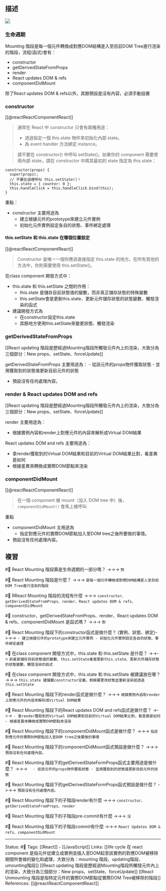 ## 描述


![](https://res.cloudinary.com/dqfxgtyoi/image/upload/v1660833335/blog/react/life-cycle/life-cycle-react_wzmir9.jpg)

### 生命週期

Mounting 階段是每一個元件轉換成對應DOM結構差入至目前DOM Tree進行渲染的階段，流程(函式)會有：
- constructor
- getDerivedStateFromProps
- render
- React updates DOM & refs
- componentDidMount

除了React updates DOM & refs以外，其餘預設是沒有內容，必須手動設置

### constructor
[[@reactReactComponentReact]]
> 通常在 React 中 constructor 只會有兩種用途：
> -  透過指定一個 this.state 物件來初始化內部 state。
> - 為 event handler 方法綁定 instance。

> 請不要在 constructor() 中呼叫 setState()。如果你的 component 需要使用內部 state，請在 constructor 中將其最初的 state 指定為 this.state：

```
constructor(props) {
  super(props);
  // 不要在這裡呼叫 this.setState()！
  this.state = { counter: 0 };
  this.handleClick = this.handleClick.bind(this);
}
```


重點：
- constructor 主要用途為
	- 建立根據元件的prototype來建立元件實例
	- 初始化元件實例設定各自的狀態、事件綁定處理


#### this.setState 和 this.state 在哪個位置設定

[[@reactReactComponentReact]]
> Constructor 是唯一一個你應該直接指定 this.state 的地方。在所有其他的方法中，你則需要使用 this.setState()。

在class component 開發方式中：
- this.state 和 this.setState 之間的作用：
	- this.state 是儲存目前狀態值的變數，而非真正儲存狀態的特殊變數
	- this.setState會是更新this.state、更新元件儲存狀態的狀態變數、觸發渲染的函式
- 建議開發方式為
	- 在constructor設定this.state
	- 其餘地方使用this.setState來變更狀態、觸發渲染

### getDerivedStateFromProps
[[React updating 階段是歷經過Mounting階段所觸發元件內上的渲染，大致分為三個部分：New props、setState、forceUpdate]]

getDerivedStateFromProps 主要用途為：
	- 從該元件的props物件獲取狀態
	- 並用獲取到的狀態值更新目前元件的狀態
- 預設沒有任何處理內容。

### render & React updates DOM and refs 


[[React updating 階段是歷經過Mounting階段所觸發元件內上的渲染，大致分為三個部分：New props、setState、forceUpdate]]

render 主要用途為：
- 根據實例內容和render上對應元件的內容來解析成Virtual DOM結果

React updates DOM and refs 主要用途為：
- 拿render獲取到的Virtual DOM結果和目前的Virtual DOM結果比對，看差異是如何
- 根據差異來轉換成實際DOM節點來渲染



### componentDidMount
[[@reactReactComponentReact]]
> 在一個 component 被 mount（加入 DOM tree 中）後，`componentDidMount()` 會馬上被呼叫

重點
- componentDidMount 主用途為
	- 指定對應元件的實際DOM節點加入至DOM tree之後所要做的事情。
- 預設沒有任何處理內容。



## 複習
#🧠 React Mounting 階段算是生命週期的一部分嗎？ ->->-> `對`
<!--SR:!2022-08-24,3,250-->

#🧠 React Mounting 階段是什麼？ ->->-> `是每一個元件轉換成對應DOM結構差入至目前DOM Tree進行渲染的階段`
<!--SR:!2022-08-24,3,250-->

#🧠 RReact Mounting 階段的流程有什麼 ->->-> `constructor、getDerivedStateFromProps、render、React updates DOM & refs、componentDidMount`
<!--SR:!2022-08-24,3,250-->

#🧠 constructor、getDerivedStateFromProps、render、React updates DOM & refs、componentDidMount 是函式嗎？ ->->-> `對`
<!--SR:!2022-08-24,3,250-->

#🧠 React Mounting 階段下的constructor函式是做什麼？ (實例、狀態、綁定)->->-> `- 建立根據元件的prototype來建立元件實例 - 初始化元件實例設定各自的狀態、事件綁定處理`
<!--SR:!2022-08-24,3,250-->


#🧠 在class component 開發方式中，this.state 和 this.setState 是什麼？ ->->-> `前者是儲存目前狀態值的變數、this.setState會是更新this.state、更新元件儲存狀態的狀態變數、觸發渲染的函式`

#🧠 在class component 開發方式中，this.state 和 this.setState 被建議放在哪？ ->->-> `this.state 建議載constructor定義，剩餘要更改狀態並重新渲染就透過this.setState`


#🧠 React Mounting 階段下的render函式是做什麼？ ->->-> `根據實例內容和render上對應元件的內容來解析成Virtual DOM結果`
<!--SR:!2022-08-24,3,250-->

#🧠 React Mounting 階段下的React updates DOM and refs函式是做什麼？ ->->-> `- 拿render獲取到的Virtual DOM結果和目前的Virtual DOM結果比對，看差異是如何 - 根據差異來轉換成實際DOM節點來渲染`
<!--SR:!2022-08-24,3,250-->

#🧠 React Mounting 階段下的componentDidMount函式是做什麼？ ->->-> `指定對應元件的實際DOM節點加入至DOM tree之後要做的事情`
<!--SR:!2022-08-24,3,250-->

#🧠 React Mounting 階段下的componentDidMount函式預設是做什麼？ ->->-> `預設沒有任何處理內容。`
<!--SR:!2022-08-24,3,250-->

#🧠 React Mounting 階段下的getDerivedStateFormProps函式主要用途是做什麼？ ->->-> `	- 從該元件的props物件獲取狀態 - 並用獲取到的狀態值更新目前元件的狀態`
<!--SR:!2022-08-24,3,250-->

#🧠 React Mounting 階段下的getDerivedStateFormProps函式預設是做什麼？ ->->-> `預設沒有任何處理內容。`
<!--SR:!2022-08-24,3,250-->


#🧠 React Mounting 階段下的子階段render有什麼 ->->-> `constructor、getDerivedStateFromProps、render`
<!--SR:!2022-08-24,3,250-->

#🧠 React Mounting 階段下的子階段pre-commit有什麼 ->->-> `沒`
<!--SR:!2022-08-24,3,250-->

#🧠 React Mounting 階段下的子階段commit有什麼 ->->-> `React Updates DOM & refs、componentDidMount`
<!--SR:!2022-08-22,1,230-->

---
Status: #🌱 
Tags:
[[React]] - [[JavaScript]]
Links:
[[life cycle 在 react component 是指元件從建立成實例並插入至DOM起至該實例的對應DOM被移除期間所會做的變化和處理，大致分為：mounting 階段、updating階段、umounting階段]]
[[React updating 階段是歷經過Mounting階段所觸發元件內上的渲染，大致分為三個部分：New props、setState、forceUpdate]]
[[React Unmounting 階段是指特定元件的實際DOM節點從實際DOM Tree被移除的階段]]
References:
[[@reactReactComponentReact]]